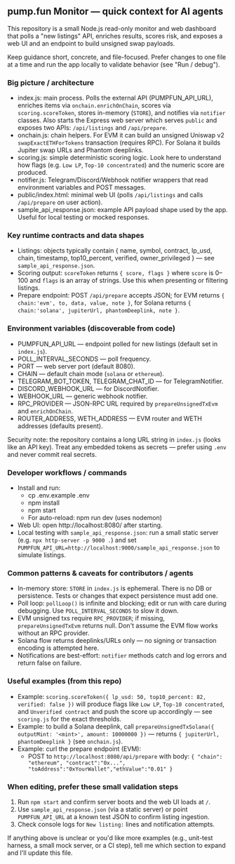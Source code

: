 ## pump.fun Monitor — quick context for AI agents

This repository is a small Node.js read-only monitor and web dashboard that polls a "new listings" API, enriches results, scores risk, and exposes a web UI and an endpoint to build unsigned swap payloads.

Keep guidance short, concrete, and file-focused. Prefer changes to one file at a time and run the app locally to validate behavior (see "Run / debug").

### Big picture / architecture
- index.js: main process. Polls the external API (PUMPFUN_API_URL), enriches items via `onchain.enrichOnChain`, scores via `scoring.scoreToken`, stores in-memory (`STORE`), and notifies via `notifier` classes. Also starts the Express web server which serves `public` and exposes two APIs: `/api/listings` and `/api/prepare`.
- onchain.js: chain helpers. For EVM it can build an unsigned Uniswap v2 `swapExactETHForTokens` transaction (requires RPC). For Solana it builds Jupiter swap URLs and Phantom deeplinks.
- scoring.js: simple deterministic scoring logic. Look here to understand how flags (e.g. `Low LP`, `Top-10 concentrated`) and the numeric score are produced.
- notifier.js: Telegram/Discord/Webhook notifier wrappers that read environment variables and POST messages.
- public/index.html: minimal web UI (polls `/api/listings` and calls `/api/prepare` on user action).
- sample_api_response.json: example API payload shape used by the app. Useful for local testing or mocked responses.

### Key runtime contracts and data shapes
- Listings: objects typically contain { name, symbol, contract, lp_usd, chain, timestamp, top10_percent, verified, owner_privileged } — see `sample_api_response.json`.
- Scoring output: `scoreToken` returns `{ score, flags }` where `score` is 0–100 and `flags` is an array of strings. Use this when presenting or filtering listings.
- Prepare endpoint: POST `/api/prepare` accepts JSON; for EVM returns `{ chain:'evm', to, data, value, note }`, for Solana returns `{ chain:'solana', jupiterUrl, phantomDeeplink, note }`.

### Environment variables (discoverable from code)
- PUMPFUN_API_URL — endpoint polled for new listings (default set in `index.js`).
- POLL_INTERVAL_SECONDS — poll frequency.
- PORT — web server port (default 8080).
- CHAIN — default chain mode (`solana` or `ethereum`).
- TELEGRAM_BOT_TOKEN, TELEGRAM_CHAT_ID — for TelegramNotifier.
- DISCORD_WEBHOOK_URL — for DiscordNotifier.
- WEBHOOK_URL — generic webhook notifier.
- RPC_PROVIDER — JSON-RPC URL required by `prepareUnsignedTxEvm` and `enrichOnChain`.
- ROUTER_ADDRESS, WETH_ADDRESS — EVM router and WETH addresses (defaults present).

Security note: the repository contains a long URL string in `index.js` (looks like an API key). Treat any embedded tokens as secrets — prefer using `.env` and never commit real secrets.

### Developer workflows / commands
- Install and run:
  - cp .env.example .env
  - npm install
  - npm start
  - For auto-reload: npm run dev (uses nodemon)
- Web UI: open http://localhost:8080/ after starting.
- Local testing with `sample_api_response.json`: run a small static server (e.g. `npx http-server -p 9000 .`) and set `PUMPFUN_API_URL=http://localhost:9000/sample_api_response.json` to simulate listings.

### Common patterns & caveats for contributors / agents
- In-memory store: `STORE` in `index.js` is ephemeral. There is no DB or persistence. Tests or changes that expect persistence must add one.
- Poll loop: `pollLoop()` is infinite and blocking; edit or run with care during debugging. Use `POLL_INTERVAL_SECONDS` to slow it down.
- EVM unsigned txs require `RPC_PROVIDER`; if missing, `prepareUnsignedTxEvm` returns null. Don't assume the EVM flow works without an RPC provider.
- Solana flow returns deeplinks/URLs only — no signing or transaction encoding is attempted here.
- Notifications are best-effort: `notifier` methods catch and log errors and return false on failure.

### Useful examples (from this repo)
- Example: `scoring.scoreToken({ lp_usd: 50, top10_percent: 82, verified: false })` will produce flags like `Low LP`, `Top-10 concentrated`, and `Unverified contract` and push the score up accordingly — see `scoring.js` for the exact thresholds.
- Example: to build a Solana deeplink, call `prepareUnsignedTxSolana({ outputMint: '<mint>', amount: 10000000 })` — returns `{ jupiterUrl, phantomDeeplink }` (see `onchain.js`).
- Example: curl the prepare endpoint (EVM):
  - POST to `http://localhost:8080/api/prepare` with body: `{ "chain": "ethereum", "contract":"0x...", "toAddress":"0xYourWallet","ethValue":"0.01" }`

### When editing, prefer these small validation steps
1. Run `npm start` and confirm server boots and the web UI loads at `/`.
2. Use `sample_api_response.json` (via a static server) or point `PUMPFUN_API_URL` at a known test JSON to confirm listing ingestion.
3. Check console logs for `New listing:` lines and notification attempts.

If anything above is unclear or you'd like more examples (e.g., unit-test harness, a small mock server, or a CI step), tell me which section to expand and I'll update this file.
